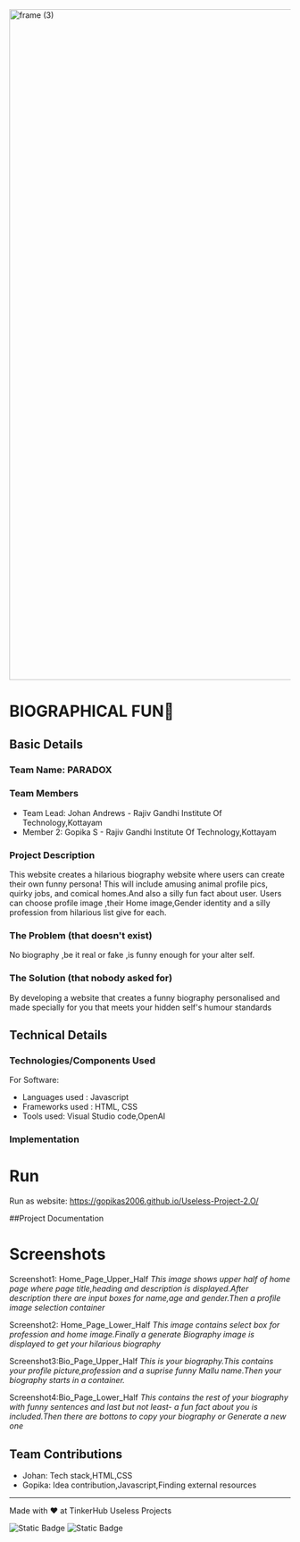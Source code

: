 <img width="3188" height="1202" alt="frame (3)" src="https://github.com/user-attachments/assets/517ad8e9-ad22-457d-9538-a9e62d137cd7" />


# BIOGRAPHICAL FUN🎯


## Basic Details
### Team Name: PARADOX


### Team Members
- Team Lead: Johan Andrews - Rajiv Gandhi Institute Of Technology,Kottayam
- Member 2: Gopika S - Rajiv Gandhi Institute Of Technology,Kottayam

### Project Description
This website creates a hilarious biography website where users can create their own funny persona! 
This will include amusing animal profile pics, quirky jobs, and comical homes.And also a silly fun fact about user.
Users can choose profile image ,their Home image,Gender identity and a silly profession from hilarious list give for each. 


### The Problem (that doesn't exist)
No biography ,be it real or fake ,is funny enough for your alter self. 

### The Solution (that nobody asked for)
By developing a website that creates a funny biography personalised and made specially for you that meets your hidden self's humour standards

## Technical Details
### Technologies/Components Used
For Software:
- Languages used : Javascript
- Frameworks used : HTML, CSS
- Tools used: Visual Studio code,OpenAI 



### Implementation
# Run
Run as website: https://gopikas2006.github.io/Useless-Project-2.O/

##Project Documentation
# Screenshots 
Screenshot1: Home_Page_Upper_Half
*This image shows upper half of home page where page title,heading and description is displayed.After description there are input boxes for name,age and gender.Then a profile image selection container*

Screenshot2: Home_Page_Lower_Half
*This image contains select box for profession and home image.Finally a generate Biography image is displayed to get your hilarious biography*

Screenshot3:Bio_Page_Upper_Half
*This is your biography.This contains your profile picture,profession and a suprise funny Mallu name.Then your biography starts in a container.*

Screenshot4:Bio_Page_Lower_Half
*This contains the rest of your biography with funny sentences and last but not least- a fun fact about you is included.Then there are bottons to copy your biography or Generate a new one*




## Team Contributions
- Johan: Tech stack,HTML,CSS
- Gopika: Idea contribution,Javascript,Finding external resources 


---
Made with ❤️ at TinkerHub Useless Projects 

![Static Badge](https://img.shields.io/badge/TinkerHub-24?color=%23000000&link=https%3A%2F%2Fwww.tinkerhub.org%2F)
![Static Badge](https://img.shields.io/badge/UselessProjects--25-25?link=https%3A%2F%2Fwww.tinkerhub.org%2Fevents%2FQ2Q1TQKX6Q%2FUseless%2520Projects)



